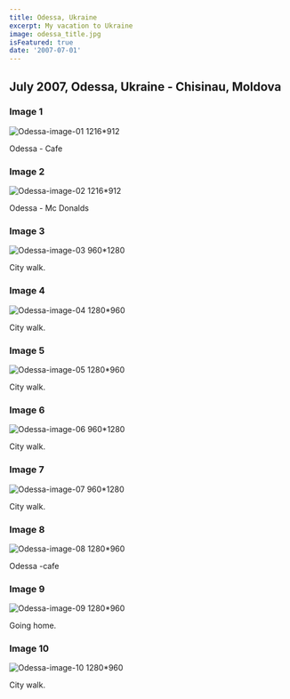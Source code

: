 ```yaml
---
title: Odessa, Ukraine
excerpt: My vacation to Ukraine
image: odessa_title.jpg
isFeatured: true
date: '2007-07-01'
---
```


## July 2007, Odessa, Ukraine - Сhisinau, Moldova

### Image 1

![Odessa-image-01 1216*912](image_01.jpg)

Odessa - Cafe

### Image 2

![Odessa-image-02 1216*912](image_02.jpg)

Odessa - Mc Donalds

### Image 3

![Odessa-image-03 960*1280](image_03.jpg)

City walk.

### Image 4

![Odessa-image-04 1280*960](image_04.jpg)

City walk.

### Image 5

![Odessa-image-05 1280*960](image_05.jpg)

City walk.

### Image 6

![Odessa-image-06 960*1280](image_06.jpg)

City walk.

### Image 7

![Odessa-image-07 960*1280](image_07.jpg)

City walk.

### Image 8

![Odessa-image-08 1280*960](image_08.jpg)

Odessa -cafe

### Image 9

![Odessa-image-09 1280*960](image_09.jpg)

Going home.

### Image 10

![Odessa-image-10 1280*960](image_10.jpg)

City walk.
